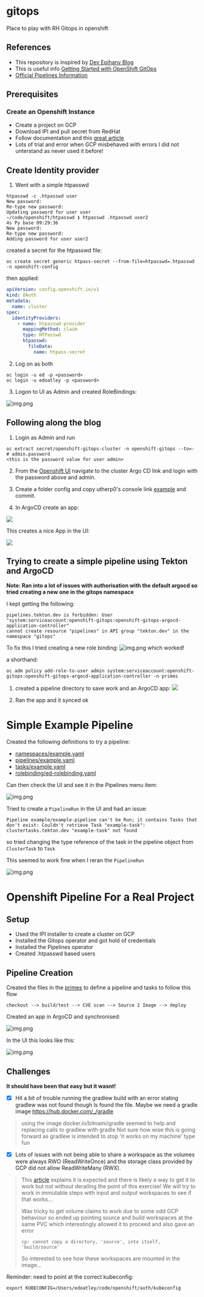 # gitops
Place to play with RH Gitops in openshift

## References

- This repository is inspired by [Dev Epihany Blog](https://devepiphany.org/2021/04/27/geitting-to-grips-with-gitops/)
- This is useful info [Getting Started with OpenShift GitOps](https://github.com/siamaksade/openshift-gitops-getting-started)
- [Official Pipelines Information](https://cloud.redhat.com/learn/topics/ci-cd)

## Prerequisites

### Create an Openshift Instance

* Create a project on GCP
* Download IPI and pull secret from RedHat
* Follow documentation and this [great article](https://cloud.redhat.com/blog/ocp-4.6-install-on-gcp-cloud-the-smooth-experience)
* Lots of trial and error when GCP misbehaved with errors I did not unterstand as never used it before!

## Create Identity provider

1. Went with a simple htpasswd 

```shell
htpasswd -c .htpasswd user
New password: 
Re-type new password: 
Updating password for user user
~/code/openshift/htpasswd ❯ htpasswd .htpasswd user2                                                                                                                                                        4s Py base 09:29:36
New password: 
Re-type new password: 
Adding password for user user2
```

created a secret for the htpasswd file:

```shell
oc create secret generic htpass-secret --from-file=htpasswd=.htpasswd -n openshift-config
```

then applied:

```yaml
apiVersion: config.openshift.io/v1
kind: OAuth
metadata:
  name: cluster
spec:
  identityProviders:
    - name: htpasswd-provider
      mappingMethod: claim
      type: HTPasswd
      htpasswd:
        fileData:
          name: htpass-secret
```

2. Log on as both

```shell
oc login -u ed -p <password>
oc login -u edoatley -p <password>
```

3. Logon to UI as Admin and created RoleBindings:

![img.png](images/edoatley-rolebinding.png)

## Following along the blog

1. Login as Admin and run

```shell
oc extract secret/openshift-gitops-cluster -n openshift-gitops --to=-                                              
# admin.password
<this is the password value for user admin>
```

2. From the [Openshift UI](./images/ArgoCD-Link.png) navigate to the cluster Argo CD link and login with the password above and admin.

3. Create a folder config and copy utherp0's console link [example](./config/console-link.yaml) and commit.

4. In ArgoCD create an app:  

![](images/ArgoCD-Config.png)

This creates a nice App in the UI:

![](images/ArgoCD-App.png)

## Trying to create a simple pipeline using Tekton and ArgoCD

**Note: Ran into a lot of issues with authorisation with the default argocd so tried creating a new one in the gitops namespace**

I kept getting the following:

```shell
pipelines.tekton.dev is forbidden: User "system:serviceaccount:openshift-gitops:openshift-gitops-argocd-application-controller" 
cannot create resource "pipelines" in API group "tekton.dev" in the namespace "gitops"
```

To fix this I tried creating a new role binding: ![img.png](images/RoleBinding.png) which worked!

a shorthand:

```shell
oc adm policy add-role-to-user admin system:serviceaccount:openshift-gitops:openshift-gitops-argocd-application-controller -n primes
```

1. created a pipeline directory to save work and an ArgoCD app: ![](images/ArgoCD-Pipeline-App.png)

2. Ran the app and it synced ok

# Simple Example Pipeline

Created the following definitions to try a pipeline:

- [namespaces/example.yaml](./pipeline/namespaces/example.yaml)
- [pipelines/example.yaml](./pipeline/pipelines/example.yaml)
- [tasks/example.yaml](./pipeline/tasks/example.yaml)
- [rolebinding/ed-rolebinding.yaml](./pipeline/rolebinding/ed-rolebinding.yaml)

Can then check the UI and see it in the Pipelines menu item:

![img.png](images/pipeline-in-GUI.png)

Tried to create a `PipelineRun` in the UI and had an issue:

```shell
Pipeline example/example-pipeline can't be Run; it contains Tasks that don't exist: Couldn't retrieve Task "example-task": clustertasks.tekton.dev "example-task" not found
```

so tried changing the type reference of the task in the pipeline object from `ClusterTask` to `Task`

This seemed to work fine when I reran the `PipelineRun`

![img.png](images/Pipeline-Run-Success.png)

Openshift Pipeline For a Real Project
=====================================

## Setup

- Used the IPI installer to create a cluster on GCP
- Installed the Gitops operator and got hold of credentials
- Installed the Pipelines operator 
- Created .htpasswd based users

## Pipeline Creation

Created the files in the [primes](./pipeline/primes) to define a pipeline and tasks
to follow this flow

```shell
checkout --> build/test --> CVE scan --> Source 2 Image --> deploy
```

Created an app in ArgoCD and synchronised:

![img.png](images/ArgoCD-Success-Sync.png)


In the UI this looks like this:

![img.png](images/Primes-Pipeline.png)

## Challenges

**It should have been that easy but it wasnt!**

- [x] Hit a bit of trouble running the gradlew build with an error stating gradlew was not 
   found though ls found the file. Maybe we need a gradle image https://hub.docker.com/_/gradle
> using the image docker.io/bitnami/gradle seemed to help and replacing calls to gradlew with gradle
> Not sure how wise this is going forward as gradlew is intended to stop 'it works on my machine' type fun
 
- [x] Lots of issues with not being able to share a workspace as the volumes were always RWO (ReadWriteOnce) and the 
      storage class provided by GCP did not allow ReadWriteMany (RWX). 
> This [article](https://medium.com/@Sushil_Kumar/readwritemany-persistent-volumes-in-google-kubernetes-engine-a0b93e203180) 
> explains it is expected and there is likely a way to get it to work but not without derailing the point of this exercise!
> We will try to work in immutable steps with input and output workspaces to see if that works...
> 
> Was tricky to get volume claims to work due to some odd GCP behaviour so ended up pointing source and build workspaces
> at the same PVC which interestingly allowed it to proceed and also gave an error
> 
> ```shell
> cp: cannot copy a directory, 'source', into itself, 'build/source'
> ```
> 
> So interested to see how these workspaces are mounted in the image...







Reminder: need to point at the correct kubeconfig:

```shell
export KUBECONFIG=/Users/edoatley/code/openshift/auth/kubeconfig
```

